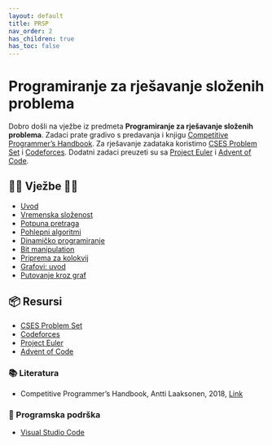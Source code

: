 ```yaml
---
layout: default
title: PRSP
nav_order: 2
has_children: true
has_toc: false
---
```


# Programiranje za rješavanje složenih problema

Dobro došli  na vježbe iz predmeta **Programiranje za rješavanje složenih problema**. Zadaci prate gradivo s predavanja i knjigu [Competitive Programmer’s Handbook](https://cses.fi/book/book.pdf). Za rješavanje zadataka koristimo [CSES Problem Set](https://cses.fi/problemset/) i [Codeforces](https://codeforces.com/). Dodatni zadaci preuzeti su sa [Project Euler](https://projecteuler.net/) i [Advent of Code](https://adventofcode.com/).

## 👨‍💻 Vježbe 👨‍🏫

- [Uvod](../vjezbe-sadrzaj/osnove/prsp-uvod.md)
- [Vremenska složenost](../vjezbe-sadrzaj/osnove/vremenska-slozenost)
- [Potpuna pretraga](../vjezbe-sadrzaj/osnove/potpuna-pretraga)
- [Pohlepni algoritmi](../vjezbe-sadrzaj/osnove/pohlepni-algoritmi)
- [Dinamičko programiranje](../vjezbe-sadrzaj/osnove/dinamicko-programiranje)
- [Bit manipulation](../vjezbe-sadrzaj/osnove/bit-manipulation)
- [Priprema za kolokvij](../vjezbe-sadrzaj/priprema-kol)
- [Grafovi: uvod](../vjezbe-sadrzaj/grafovi/grafovi-uvod)
- [Putovanje kroz graf](../vjezbe-sadrzaj/grafovi/putovanje-kroz-graf)

<!--
- [ ] [Matrice](./matrice)
- [ ] [Teorija brojeva](./teorija-brojeva)
- [ ] [Kombinatorika](./kombinatorika)
- [ ] [Geometrija](./geometrija)
- [ ] [Teorija igara](./teorija-igara)
- [ ] [Napredne teme](./napredne-teme)
-->

## 📦 Resursi

<!-- - [Rješenja zadataka s vježbi](../vjezbe-sadrzaj/vjezbe-rjesenja) -->
- [CSES Problem Set](https://cses.fi/problemset/)
- [Codeforces](https://codeforces.com/)
- [Project Euler](https://projecteuler.net/)
- [Advent of Code](https://adventofcode.com/)

### 📚 Literatura

- Competitive Programmer’s Handbook, Antti Laaksonen, 2018, [Link](https://cses.fi/book/book.pdf)

### 🧰 Programska podrška

- [Visual Studio Code](https://code.visualstudio.com/)
